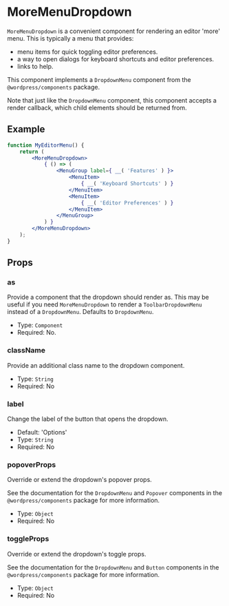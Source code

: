 # MoreMenuDropdown

`MoreMenuDropdown` is a convenient component for rendering an editor 'more' menu. This is typically a menu that provides:

- menu items for quick toggling editor preferences.
- a way to open dialogs for keyboard shortcuts and editor preferences.
- links to help.

This component implements a `DropdownMenu` component from the `@wordpress/components` package.

Note that just like the `DropdownMenu` component, this component accepts a render callback, which child elements should be returned from.

## Example

```jsx
function MyEditorMenu() {
	return (
		<MoreMenuDropdown>
			{ () => (
				<MenuGroup label={ __( 'Features' ) }>
					<MenuItem>
						{ __( 'Keyboard Shortcuts' ) }
					</MenuItem>
					<MenuItem>
						{ __( 'Editor Preferences' ) }
					</MenuItem>
				</MenuGroup>
			) }
		</MoreMenuDropdown>
	);
}
```

## Props

### as

Provide a component that the dropdown should render as. This may be useful if you need `MoreMenuDropdown` to render a `ToolbarDropdownMenu` instead of a `DropdownMenu`. Defaults to `DropdownMenu`.

-   Type: `Component`
-   Required: No.

### className

Provide an additional class name to the dropdown component.

-   Type: `String`
-   Required: No

### label

Change the label of the button that opens the dropdown.

-   Default: 'Options'
-   Type: `String`
-   Required: No

### popoverProps

Override or extend the dropdown's popover props.

See the documentation for the `DropdownMenu` and `Popover` components in the `@wordpress/components` package for more information.

-   Type: `Object`
-   Required: No

### toggleProps

Override or extend the dropdown's toggle props.

See the documentation for the `DropdownMenu` and `Button` components in the `@wordpress/components` package for more information.

-   Type: `Object`
-   Required: No
